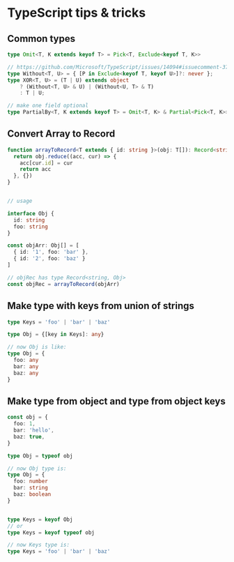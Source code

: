 # TypeScript tips & tricks

## Common types

```typescript
type Omit<T, K extends keyof T> = Pick<T, Exclude<keyof T, K>>

// https://github.com/Microsoft/TypeScript/issues/14094#issuecomment-373782604
type Without<T, U> = { [P in Exclude<keyof T, keyof U>]?: never };
type XOR<T, U> = (T | U) extends object 
    ? (Without<T, U> & U) | (Without<U, T> & T) 
    : T | U;

// make one field optional 
type PartialBy<T, K extends keyof T> = Omit<T, K> & Partial<Pick<T, K>>
```

## Convert Array to Record

```typescript
function arrayToRecord<T extends { id: string }>(obj: T[]): Record<string, T> {
  return obj.reduce((acc, cur) => {
    acc[cur.id] = cur
    return acc
  }, {})
}


// usage

interface Obj {
  id: string
  foo: string
}

const objArr: Obj[] = [
  { id: '1', foo: 'bar' },
  { id: '2', foo: 'baz' }
]

// objRec has type Record<string, Obj>
const objRec = arrayToRecord(objArr)
```

## Make type with keys from union of strings
```typescript
type Keys = 'foo' | 'bar' | 'baz'

type Obj = {[key in Keys]: any}

// now Obj is like:
type Obj = {
  foo: any
  bar: any
  baz: any
}
```


## Make type from object and type from object keys
```typescript
const obj = {
  foo: 1,
  bar: 'hello',
  baz: true,
}

type Obj = typeof obj

// now Obj type is:
type Obj = {
  foo: number
  bar: string
  baz: boolean
}


type Keys = keyof Obj
// or
type Keys = keyof typeof obj

// now Keys type is:
type Keys = 'foo' | 'bar' | 'baz'

```
